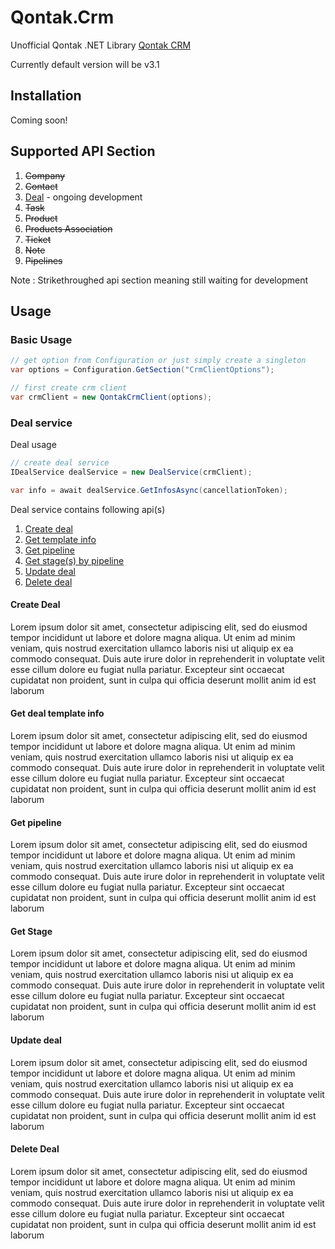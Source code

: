 # Qontak.Crm

Unofficial Qontak .NET Library [Qontak CRM](https://www.qontak.com/)

Currently default version will be v3.1

## Installation

Coming soon!

## Supported API Section

1. ~~Company~~
2. ~~Contact~~
3. [Deal](#deal) - ongoing development
4. ~~Task~~
5. ~~Product~~
6. ~~Products Association~~
7. ~~Ticket~~
8. ~~Note~~
9. ~~Pipelines~~

Note : Strikethroughed api section meaning still waiting for development

## Usage

### Basic Usage

```cs
// get option from Configuration or just simply create a singleton
var options = Configuration.GetSection("CrmClientOptions");

// first create crm client
var crmClient = new QontakCrmClient(options);
```
 
### <a name="deal"></a> Deal service

Deal usage

```cs
// create deal service
IDealService dealService = new DealService(crmClient);

var info = await dealService.GetInfosAsync(cancellationToken);
```

Deal service contains following api(s)
1. [Create deal](#deal-create)
2. [Get template info](#deal-template-info)
3. [Get pipeline](#deal-pipeline)
4. [Get stage(s) by pipeline](#deal-stage)
5. [Update deal](#deal-update)
6. [Delete deal](#deal-delete)

#### <a name="deal-create"></a> Create Deal

Lorem ipsum dolor sit amet, consectetur adipiscing elit, sed do eiusmod tempor incididunt ut labore et dolore magna aliqua. Ut enim ad minim veniam, quis nostrud exercitation ullamco laboris nisi ut aliquip ex ea commodo consequat. Duis aute irure dolor in reprehenderit in voluptate velit esse cillum dolore eu fugiat nulla pariatur. Excepteur sint occaecat cupidatat non proident, sunt in culpa qui officia deserunt mollit anim id est laborum

#### <a name="deal-template-info"></a> Get deal template info

Lorem ipsum dolor sit amet, consectetur adipiscing elit, sed do eiusmod tempor incididunt ut labore et dolore magna aliqua. Ut enim ad minim veniam, quis nostrud exercitation ullamco laboris nisi ut aliquip ex ea commodo consequat. Duis aute irure dolor in reprehenderit in voluptate velit esse cillum dolore eu fugiat nulla pariatur. Excepteur sint occaecat cupidatat non proident, sunt in culpa qui officia deserunt mollit anim id est laborum


#### <a name="deal-pipeline"></a> Get pipeline

Lorem ipsum dolor sit amet, consectetur adipiscing elit, sed do eiusmod tempor incididunt ut labore et dolore magna aliqua. Ut enim ad minim veniam, quis nostrud exercitation ullamco laboris nisi ut aliquip ex ea commodo consequat. Duis aute irure dolor in reprehenderit in voluptate velit esse cillum dolore eu fugiat nulla pariatur. Excepteur sint occaecat cupidatat non proident, sunt in culpa qui officia deserunt mollit anim id est laborum

#### <a name="deal-stage"></a> Get Stage

Lorem ipsum dolor sit amet, consectetur adipiscing elit, sed do eiusmod tempor incididunt ut labore et dolore magna aliqua. Ut enim ad minim veniam, quis nostrud exercitation ullamco laboris nisi ut aliquip ex ea commodo consequat. Duis aute irure dolor in reprehenderit in voluptate velit esse cillum dolore eu fugiat nulla pariatur. Excepteur sint occaecat cupidatat non proident, sunt in culpa qui officia deserunt mollit anim id est laborum

#### <a name="deal-update"></a> Update deal

Lorem ipsum dolor sit amet, consectetur adipiscing elit, sed do eiusmod tempor incididunt ut labore et dolore magna aliqua. Ut enim ad minim veniam, quis nostrud exercitation ullamco laboris nisi ut aliquip ex ea commodo consequat. Duis aute irure dolor in reprehenderit in voluptate velit esse cillum dolore eu fugiat nulla pariatur. Excepteur sint occaecat cupidatat non proident, sunt in culpa qui officia deserunt mollit anim id est laborum

#### <a name="deal-delete"></a> Delete Deal

Lorem ipsum dolor sit amet, consectetur adipiscing elit, sed do eiusmod tempor incididunt ut labore et dolore magna aliqua. Ut enim ad minim veniam, quis nostrud exercitation ullamco laboris nisi ut aliquip ex ea commodo consequat. Duis aute irure dolor in reprehenderit in voluptate velit esse cillum dolore eu fugiat nulla pariatur. Excepteur sint occaecat cupidatat non proident, sunt in culpa qui officia deserunt mollit anim id est laborum